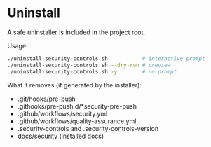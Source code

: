 # Uninstall

A safe uninstaller is included in the project root.

Usage:

```bash
./uninstall-security-controls.sh           # interactive prompt
./uninstall-security-controls.sh --dry-run # preview
./uninstall-security-controls.sh -y        # no prompt
```

What it removes (if generated by the installer):
- .git/hooks/pre-push
- .githooks/pre-push.d/*security-pre-push
- .github/workflows/security.yml
- .github/workflows/quality-assurance.yml
- .security-controls and .security-controls-version
- docs/security (installed docs)
